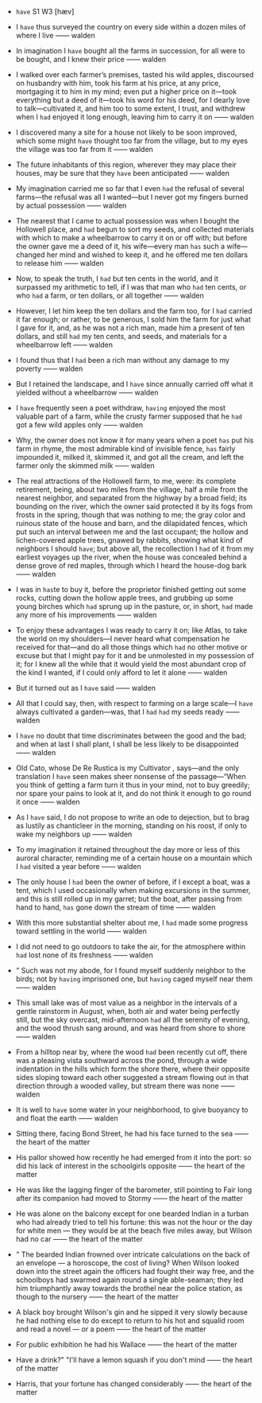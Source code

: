 - `have` S1 W3 [hæv]



-  I `have` thus surveyed the country on every side within a dozen miles of where I live —— walden

-  In imagination I `have` bought all the farms in succession, for all were to be bought, and I knew their price —— walden

-  I walked over each farmer’s premises, tasted his wild apples, discoursed on husbandry with him, took his farm at his price, at any price, mortgaging it to him in my mind; even put a higher price on it﻿—took everything but a deed of it﻿—took his word for his deed, for I dearly love to talk﻿—cultivated it, and him too to some extent, I trust, and withdrew when I `had` enjoyed it long enough, leaving him to carry it on —— walden

-  I discovered many a site for a house not likely to be soon improved, which some might `have` thought too far from the village, but to my eyes the village was too far from it —— walden

-  The future inhabitants of this region, wherever they may place their houses, may be sure that they `have` been anticipated —— walden

- My imagination carried me so far that I even `had` the refusal of several farms﻿—the refusal was all I wanted﻿—but I never got my fingers burned by actual possession —— walden

-  The nearest that I came to actual possession was when I bought the Hollowell place, and `had` begun to sort my seeds, and collected materials with which to make a wheelbarrow to carry it on or off with; but before the owner gave me a deed of it, his wife﻿—every man `has` such a wife﻿—changed her mind and wished to keep it, and he offered me ten dollars to release him —— walden

-  Now, to speak the truth, I `had` but ten cents in the world, and it surpassed my arithmetic to tell, if I was that man who `had` ten cents, or who `had` a farm, or ten dollars, or all together —— walden

-  However, I let him keep the ten dollars and the farm too, for I `had` carried it far enough; or rather, to be generous, I sold him the farm for just what I gave for it, and, as he was not a rich man, made him a present of ten dollars, and still `had` my ten cents, and seeds, and materials for a wheelbarrow left —— walden

-  I found thus that I `had` been a rich man without any damage to my poverty —— walden

-  But I retained the landscape, and I `have` since annually carried off what it yielded without a wheelbarrow —— walden

- I `have` frequently seen a poet withdraw, `having` enjoyed the most valuable part of a farm, while the crusty farmer supposed that he `had` got a few wild apples only —— walden

-  Why, the owner does not know it for many years when a poet `has` put his farm in rhyme, the most admirable kind of invisible fence, `has` fairly impounded it, milked it, skimmed it, and got all the cream, and left the farmer only the skimmed milk —— walden

- The real attractions of the Hollowell farm, to me, were: its complete retirement, being, about two miles from the village, half a mile from the nearest neighbor, and separated from the highway by a broad field; its bounding on the river, which the owner said protected it by its fogs from frosts in the spring, though that was nothing to me; the gray color and ruinous state of the house and barn, and the dilapidated fences, which put such an interval between me and the last occupant; the hollow and lichen-covered apple trees, gnawed by rabbits, showing what kind of neighbors I should `have`; but above all, the recollection I `had` of it from my earliest voyages up the river, when the house was concealed behind a dense grove of red maples, through which I heard the house-dog bark —— walden

-  I was in `has`te to buy it, before the proprietor finished getting out some rocks, cutting down the hollow apple trees, and grubbing up some young birches which `had` sprung up in the pasture, or, in short, `had` made any more of his improvements —— walden

-  To enjoy these advantages I was ready to carry it on; like Atlas, to take the world on my shoulders﻿—I never heard what compensation he received for that﻿—and do all those things which `had` no other motive or excuse but that I might pay for it and be unmolested in my possession of it; for I knew all the while that it would yield the most abundant crop of the kind I wanted, if I could only afford to let it alone —— walden

-  But it turned out as I `have` said —— walden

- All that I could say, then, with respect to farming on a large scale﻿—I `have` always cultivated a garden﻿—was, that I `had` `had` my seeds ready —— walden

-  I `have` no doubt that time discriminates between the good and the bad; and when at last I shall plant, I shall be less likely to be disappointed —— walden

- Old Cato, whose De Re Rustica is my Cultivator , says﻿—and the only translation I `have` seen makes sheer nonsense of the passage﻿—“When you think of getting a farm turn it thus in your mind, not to buy greedily; nor spare your pains to look at it, and do not think it enough to go round it once —— walden

-  As I `have` said, I do not propose to write an ode to dejection, but to brag as lustily as chanticleer in the morning, standing on his roost, if only to wake my neighbors up —— walden

-  To my imagination it retained throughout the day more or less of this auroral character, reminding me of a certain house on a mountain which I `had` visited a year before —— walden

- The only house I `had` been the owner of before, if I except a boat, was a tent, which I used occasionally when making excursions in the summer, and this is still rolled up in my garret; but the boat, after passing from hand to hand, `has` gone down the stream of time —— walden

-  With this more substantial shelter about me, I `had` made some progress toward settling in the world —— walden

-  I did not need to go outdoors to take the air, for the atmosphere within `had` lost none of its freshness —— walden

- ” Such was not my abode, for I found myself suddenly neighbor to the birds; not by `having` imprisoned one, but `having` caged myself near them —— walden

- This small lake was of most value as a neighbor in the intervals of a gentle rainstorm in August, when, both air and water being perfectly still, but the sky overcast, mid-afternoon `had` all the serenity of evening, and the wood thrush sang around, and was heard from shore to shore —— walden

-  From a hilltop near by, where the wood `had` been recently cut off, there was a pleasing vista southward across the pond, through a wide indentation in the hills which form the shore there, where their opposite sides sloping toward each other suggested a stream flowing out in that direction through a wooded valley, but stream there was none —— walden

-  It is well to `have` some water in your neighborhood, to give buoyancy to and float the earth —— walden

-  Sitting there, facing Bond Street, he had his face turned to the sea —— the heart of the matter

-  His pallor showed how recently he had emerged from it into the port: so did his lack of interest in the schoolgirls opposite —— the heart of the matter

-  He was like the lagging finger of the barometer, still pointing to Fair long after its companion had moved to Stormy —— the heart of the matter

-  He was alone on the balcony except for one bearded Indian in a turban who had already tried to tell his fortune: this was not the hour or the day for white men — they would be at the beach five miles away, but Wilson had no car —— the heart of the matter

- " The bearded Indian frowned over intricate calculations on the back of an envelope — a horoscope, the cost of living? When Wilson looked down into the street again the officers had fought their way free, and the schoolboys had swarmed again round a single able-seaman; they led him triumphantly away towards the brothel near the police station, as though to the nursery —— the heart of the matter

-  A black boy brought Wilson's gin and he sipped it very slowly because he had nothing else to do except to return to his hot and squalid room and read a novel — or a poem —— the heart of the matter

-  For public exhibition he had his Wallace —— the heart of the matter

-  Have a drink?" "I'll have a lemon squash if you don't mind —— the heart of the matter

-  Harris, that your fortune has changed considerably —— the heart of the matter